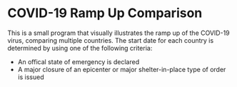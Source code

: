 # COVID-19 Ramp Up Comparison

This is a small program that visually illustrates the ramp up of the COVID-19 virus, comparing
multiple countries. The start date for each country is determined by using one of the following
criteria:

* An offical state of emergency is declared
* A major closure of an epicenter or major shelter-in-place type of order is issued


